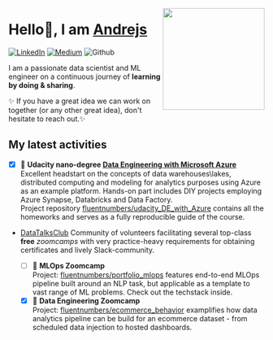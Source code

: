 <!--
**fluentnumbers/fluentnumbers** is a ✨ _special_ ✨ repository because its `README.md` (this file) appears on your GitHub profile.

Here are some ideas to get you started:

- 🔭 I’m currently working on ...
- 🌱 I’m currently learning ...
- 👯 I’m looking to collaborate on ...
- 🤔 I’m looking for help with ...
- 💬 Ask me about ...
- 📫 How to reach me: ...
- 😄 Pronouns: ...
- ⚡ Fun fact: ...
![](https://komarev.com/ghpvc/?username=fluentnumbers&label=PROFILE+VIEWS)
-->

[<img align="right" src="https://fluentnumbers.github.io//assets/images/profile.png" width="200"/>](https://fluentnumbers.github.io/)
# Hello👋, I am [Andrejs](https://fluentnumbers.github.io/)

[![LinkedIn](https://img.shields.io/badge/linkedin-%230077B5.svg?style=for-the-badge&logo=linkedin&logoColor=white)](https://www.linkedin.com/in/fedjajevs/) [![Medium](https://img.shields.io/badge/Medium-12100E?style=for-the-badge&logo=medium&logoColor=white)](https://medium.com/@fluentnumbers) ![Github](https://img.shields.io/badge/GitHub-100000?style=for-the-badge&logo=github&logoColor=white) 




I am a passionate data scientist and ML engineer on a continuous journey of **learning by doing & sharing**.  

✨ If you have a great idea we can work on together (or any other great idea), don't hesitate to reach out.✨ 


## My latest activities

 - [x] :rocket: **Udacity nano-degree [Data Engineering with Microsoft Azure](https://learn.udacity.com/nanodegrees/nd0277/)**  
Excellent headstart on the concepts of data warehouses\lakes, distributed computing and modeling for analytics purposes using Azure as an example platform. Hands-on part includes DIY projects employing Azure Synapse, Databricks and Data Factory.  
  Project repository [fluentnumbers/udacity_DE_with_Azure](https://github.com/fluentnumbers/udacity_DE_with_Azure/tree/main) contains all the homeworks and serves as a fully reproducible guide of the course.

- [DataTalksClub](https://github.com/DataTalksClub)
  Community of volunteers facilitating several top-class **free** _zoomcamps_ with very practice-heavy requirements for obtaining certificates and lively Slack-community.
  
  - [ ] :rocket: **MLOps Zoomcamp**  
    Project: [fluentnumbers/portfolio_mlops](https://github.com/fluentnumbers/portfolio_mlops) features end-to-end MLOps pipeline built around an NLP task, but applicable as a template to vast range of ML problems. Check out the techstack inside.  
  - [x] :rocket: **Data Engineering Zoomcamp**  
    Project: [fluentnumbers/ecommerce_behavior](https://github.com/fluentnumbers/ecommerce_behavior) examplifies how data analytics pipeline can be build for an ecommerce dataset - from scheduled data injection to hosted dashboards. 
